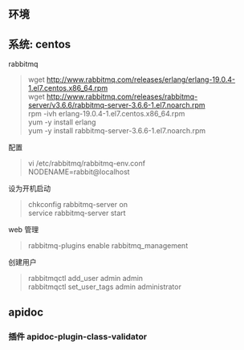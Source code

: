 ## 环境

## 系统: centos

rabbitmq

> wget http://www.rabbitmq.com/releases/erlang/erlang-19.0.4-1.el7.centos.x86_64.rpm  
> wget http://www.rabbitmq.com/releases/rabbitmq-server/v3.6.6/rabbitmq-server-3.6.6-1.el7.noarch.rpm  
> rpm -ivh erlang-19.0.4-1.el7.centos.x86_64.rpm  
> yum -y install erlang  
> yum -y install rabbitmq-server-3.6.6-1.el7.noarch.rpm

配置

> vi /etc/rabbitmq/rabbitmq-env.conf  
> NODENAME=rabbit@localhost

设为开机启动

> chkconfig rabbitmq-server on  
>  service rabbitmq-server start

web 管理

> rabbitmq-plugins enable rabbitmq_management

创建用户

> rabbitmqctl add_user admin admin  
> rabbitmqctl set_user_tags admin administrator  

## apidoc
### 插件 apidoc-plugin-class-validator
